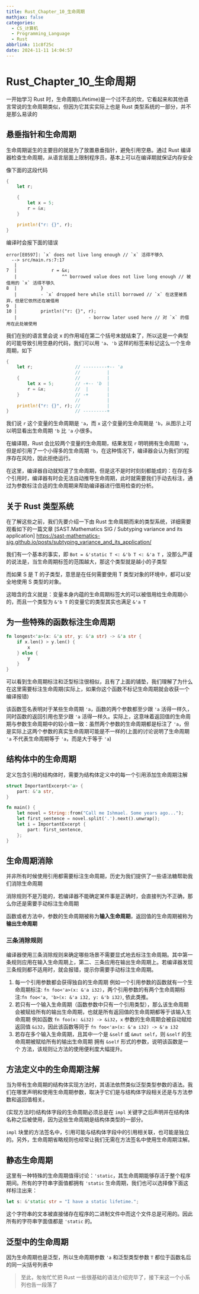 ```yaml
---
title: Rust_Chapter_10_生命周期
mathjax: false
categories:
  - CS_计算机
  - Programming_Language
  - Rust
abbrlink: 11c8f25c
date: 2024-11-11 14:04:57
---
```


# Rust_Chapter_10_生命周期
一开始学习 Rust 时，生命周期(Lifetime)是一个过不去的坎，它看起来和其他语言常说的生命周期类似，但因为它其实实际上也是 Rust 类型系统的一部分，并不是那么易读的

<!--more-->

## 悬垂指针和生命周期
生命周期诞生的主要目的就是为了放置悬垂指针，避免引用空悬。通过 Rust 编译器检查生命周期，从语言层面上限制程序员，基本上可以在编译期就保证内存安全

像下面的这段代码

```rust
{
    let r;

    {
        let x = 5;
        r = &x;
    }

    println!("r: {}", r);
}
```

编译时会报下面的错误
```
error[E0597]: `x` does not live long enough // `x` 活得不够久
  --> src/main.rs:7:17
   |
7  |             r = &x;
   |                 ^^ borrowed value does not live long enough // 被借用的 `x` 活得不够久
8  |         }
   |         - `x` dropped here while still borrowed // `x` 在这里被丢弃，但是它依然还在被借用
9  |
10 |         println!("r: {}", r);
   |                           - borrow later used here // 对 `x` 的借用在此处被使用
```

我们在别的语言里会说 x 的作用域在第二个括号末就结束了，所以这是一个典型的可能导致引用空悬的代码，我们可以用 `'a`、`'b` 这样的标签来标记这么一个生命周期，如下

```rust
{
    let r;                // ---------+-- 'a
                          //          |
    {                     //          |
        let x = 5;        // -+-- 'b  |
        r = &x;           //  |       |
    }                     // -+       |
                          //          |
    println!("r: {}", r); //          |
}                         // ---------+
```

我们说 `r` 这个变量的生命周期是 `'a`，而 `x` 这个变量的生命周期是 `‘b`，从图示上可以明显看出生命周期 `'b` 比 `'a` 小很多。

在编译期，Rust 会比较两个变量的生命周期，结果发现 `r` 明明拥有生命周期 `'a`，但是却引用了一个小得多的生命周期 `'b`，在这种情况下，编译器会认为我们的程序存在风险，因此拒绝运行。

在这里，编译器自动就知道了生命周期，但是这不是时时刻刻都能成的：在存在多个引用时，编译器有时会无法自动推导生命周期，此时就需要我们手动去标注，通过为参数标注合适的生命周期来帮助编译器进行借用检查的分析。

## 关于 Rust 类型系统

在了解这些之前，我们先要介绍一下由 Rust 生命周期而来的类型系统，详细需要观看如下的一篇文章
[SAST.Mathematics SIG / Subtyping variance and its application] https://sast-mathematics-sig.github.io/posts/subtyping_variance_and_its_application/

我们有一个基本的事实，即 `Bot = &'static T <: &'b T <: &'a T` ，没那么严谨的说法是，当生命周期标签的范围越大，那这个类型就是越小的子类型

而如果 S 是 T 的子类型，意思是在任何需要使用 T 类型对象的环境中，都可以安全地使用 S 类型的对象。

这暗含的含义就是：变量本身内蕴的生命周期标签大的可以被借用给生命周期小的，而且一个类型为 `&'b T` 的变量它的类型其实也满足 `&'a T`

## 为一些特殊的函数标注生命周期

```rust
fn longest<'a>(x: &'a str, y: &'a str) -> &'a str {
    if x.len() > y.len() {
        x
    } else {
        y
    }
}
```

可以看到生命周期标注和泛型标注很相似，且有了上面的铺垫，我们理解了为什么在这里需要标注生命周期(实际上，如果你这个函数不标记生命周期就会收获一个编译报错)

该函数签名表明对于某些生命周期 `'a`，函数的两个参数都至少跟 `'a` 活得一样久，同时函数的返回引用也至少跟 `'a` 活得一样久。实际上，这意味着返回值的生命周期与参数生命周期中的较小值一致：虽然两个参数的生命周期都是标注了 `'a`，但是实际上这两个参数的真实生命周期可能是不一样的(上面的讨论说明了生命周期 `'a` 不代表生命周期等于 `'a`，而是大于等于 `'a`)

## 结构体中的生命周期

定义包含引用的结构体时，需要为结构体定义中的每一个引用添加生命周期注解

```rust
struct ImportantExcerpt<'a> {
    part: &'a str,
}

fn main() {
    let novel = String::from("Call me Ishmael. Some years ago...");
    let first_sentence = novel.split('.').next().unwrap();
    let i = ImportantExcerpt {
        part: first_sentence,
    };
}
```

## 生命周期消除

并非所有时候使用引用都需要标注生命周期，历史为我们提供了一些语法糖帮助我们消除生命周期

消除规则不是万能的，若编译器不能确定某件事是正确时，会直接判为不正确，那么你还是需要手动标注生命周期

函数或者方法中，参数的生命周期被称为**输入生命周期**，返回值的生命周期被称为**输出生命周期**


### 三条消除规则

编译器使用三条消除规则来确定哪些场景不需要显式地去标注生命周期。其中第一条规则应用在输入生命周期上，第二、三条应用在输出生命周期上。若编译器发现三条规则都不适用时，就会报错，提示你需要手动标注生命周期。

  1. 每一个引用参数都会获得独自的生命周期
      例如一个引用参数的函数就有一个生命周期标注: `fn foo<'a>(x: &'a i32)`，两个引用参数的有两个生命周期标注:`fn foo<'a, 'b>(x: &'a i32, y: &'b i32)`, 依此类推。
  2. 若只有一个输入生命周期（函数参数中只有一个引用类型），那么该生命周期会被赋给所有的输出生命周期，也就是所有返回值的生命周期都等于该输入生命周期
      例如函数 `fn foo(x: &i32) -> &i32`，`x` 参数的生命周期会被自动赋给返回值 `&i32`，因此该函数等同于 `fn foo<'a>(x: &'a i32) -> &'a i32`
  3. 若存在多个输入生命周期，且其中一个是 `&self` 或 `&mut self`，则 `&self` 的生命周期被赋给所有的输出生命周期
      拥有 `&self` 形式的参数，说明该函数是一个 方法，该规则让方法的使用便利度大幅提升。

## 方法定义中的生命周期注解

当为带有生命周期的结构体实现方法时，其语法依然类似泛型类型参数的语法。我们在哪里声明和使用生命周期参数，取决于它们是与结构体字段相关还是与方法参数和返回值相关。

(实现方法时)结构体字段的生命周期必须总是在 `impl` 关键字之后声明并在结构体名称之后被使用，因为这些生命周期是结构体类型的一部分。

`impl` 块里的方法签名中，引用可能与结构体字段中的引用相关联，也可能是独立的。另外，生命周期省略规则也经常让我们无需在方法签名中使用生命周期注解。

## 静态生命周期

这里有一种特殊的生命周期值得讨论：``'static``，其生命周期能够存活于整个程序期间。所有的字符串字面值都拥有 `'static` 生命周期，我们也可以选择像下面这样标注出来：
```rust
let s: &'static str = "I have a static lifetime.";
```
这个字符串的文本被直接储存在程序的二进制文件中而这个文件总是可用的。因此所有的字符串字面值都是 `'static` 的。

## 泛型中的生命周期

因为生命周期也是泛型，所以生命周期参数 `'a` 和泛型类型参数 `T` 都位于函数名后的同一尖括号列表中

> 至此，匆匆忙忙把 Rust 一些很基础的语法介绍完毕了，接下来这一个小系列也告一段落了